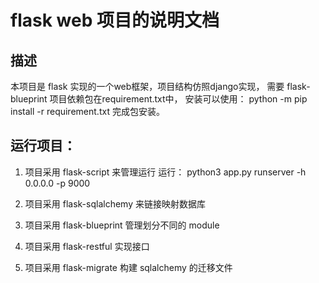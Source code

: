 # flask web 项目的说明文档

## 描述

本项目是 flask 实现的一个web框架，项目结构仿照django实现， 需要 flask-blueprint
项目依赖包在requirement.txt中， 安装可以使用： python -m pip install -r requirement.txt 完成包安装。



## 运行项目：

1. 项目采用 flask-script 来管理运行
	运行： python3 app.py runserver -h 0.0.0.0 -p 9000

2. 项目采用 flask-sqlalchemy 来链接映射数据库
3. 项目采用 flask-blueprint 管理划分不同的 module
4. 项目采用 flask-restful 实现接口
5. 项目采用 flask-migrate 构建 sqlalchemy 的迁移文件